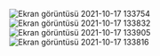 ![Ekran görüntüsü 2021-10-17 133754](https://user-images.githubusercontent.com/48190401/137640784-06a955e0-9d05-4ed5-9aa2-dd683f379351.png)
![Ekran görüntüsü 2021-10-17 133832](https://user-images.githubusercontent.com/48190401/137640813-00001df2-2730-489b-bf7d-5224ed88f389.png)
![Ekran görüntüsü 2021-10-17 133905](https://user-images.githubusercontent.com/48190401/137640821-2b097723-e2bb-4866-9217-fe05cdddaa07.png)
![Ekran görüntüsü 2021-10-17 133816](https://user-images.githubusercontent.com/48190401/137640826-2c711950-09b6-4206-88b6-acf5e0447635.png)
